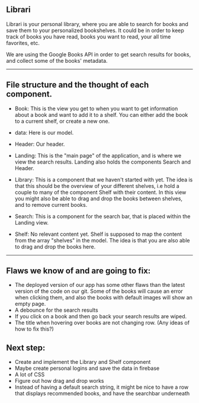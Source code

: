## Librari 

Librari is your personal library, where you are able to search for books and save them to your personalized bookshelves. It could be in order to keep track of books you have read, books you want to read, your all time favorites, etc. 

We are using the Google Books API in order to get search results for books, and collect some of the books' metadata.  

------------------------

## File structure and the thought of each component.

- Book: This is the view you get to when you want to get information about a book and want to add it to a shelf. You can either add the book to a current shelf, or create a new one. 

- data: Here is our model. 

- Header: Our header.

- Landing: This is the "main page" of the application, and is where we view the search results. Landing also holds the components Search and Header. 

- Library: This is a component that we haven't started with yet. The idea is that this should be the overview of your different shelves, i.e hold a couple to many of the component Shelf with their content. In this view you might also be able to drag and drop the books between shelves, and to remove current books. 

- Search: This is a component for the search bar, that is placed within the Landing view. 

- Shelf: No relevant content yet. Shelf is supposed to map the content from the array "shelves" in the model. The idea is that you are also able to drag and drop the books here. 

------------------------

## Flaws we know of and are going to fix:
- The deployed version of our app has some other flaws than the latest version of the code on our git. Some of the books will cause an error when clicking them, and also the books with default images will show an empty page.
- A debounce for the search results
- If you click on a book and then go back your search results are wiped.
- The title when hovering over books are not changing row. (Any ideas of how to fix this?)

## Next step:
 - Create and implement the Library and Shelf component
 - Maybe create personal logins and save the data in firebase
 - A lot of CSS
 - Figure out how drag and drop works
 - Instead of having a default search string, it might be nice to have a row that displays recommended books, and have the searchbar underneath

